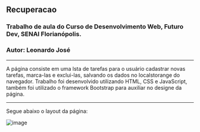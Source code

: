 ## Recuperacao
### Trabalho de aula do Curso de Desenvolvimento Web, Futuro Dev, SENAI Florianópolis.
### Autor: Leonardo José
---

A página consiste em uma lsta de tarefas para o usuário cadastrar novas tarefas, marca-las e exclui-las, salvando os dados no localstorange do navegador.
Trabalho foi desenvolvido utilizando HTML, CSS e JavaScript, também foi utilizado o framework
 Bootstrap para auxiliar no designe da página.
 
 ---
 
 Segue abaixo o layout da página:
 
 ![image](https://user-images.githubusercontent.com/42273570/208516427-72b17da9-d3b6-46cd-bd75-77f0f674cdd3.png)
